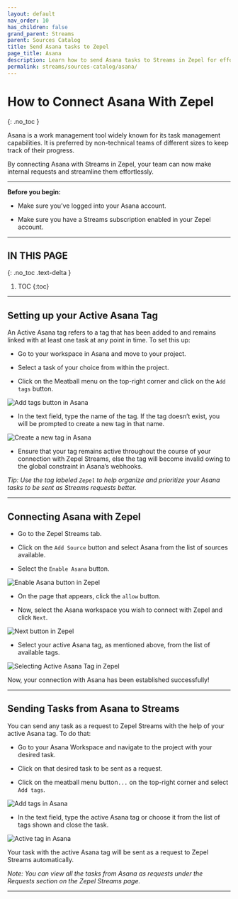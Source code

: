 ```yaml
---
layout: default
nav_order: 10
has_children: false
grand_parent: Streams
parent: Sources Catalog
title: Send Asana tasks to Zepel
page_title: Asana
description: Learn how to send Asana tasks to Streams in Zepel for effortless prioritization.
permalink: streams/sources-catalog/asana/
---
```


# How to Connect Asana With Zepel
{: .no_toc }

Asana is a work management tool widely known for its task management capabilities. It is preferred by non-technical teams of different sizes to keep track of their progress.

By connecting Asana with Streams in Zepel, your team can now make internal requests and streamline them effortlessly. 


---

**Before you begin:**

- Make sure you’ve logged into your Asana account.

- Make sure you have a Streams subscription enabled in your Zepel account.

---

## IN THIS PAGE
{: .no_toc .text-delta }

1. TOC
{:toc}

---

## Setting up your Active Asana Tag 


An Active Asana tag refers to a tag that has been added to and remains linked with at least one task at any point in time. To set this up:

 
 -  Go to your workspace in Asana and move to your project.

 - Select a task of your choice from within the project.

 - Click on the Meatball menu on the top-right corner and click on the `Add tags` button.

![Add tags button in Asana](/guide/assets/uploads/add-tags-in-asana.png)

- In the text field, type the name of the tag. If the tag doesn’t exist, you will be prompted to create a new tag in that name.

![Create a new tag in Asana](/guide/assets/uploads/create-new-tag-asana.png)

- Ensure that your tag remains active throughout the course of your connection with Zepel Streams, else the tag will become invalid owing to the global constraint in Asana’s webhooks.

*Tip: Use the tag labeled `Zepel` to help organize and prioritize your Asana tasks to be sent as Streams requests better.*

---
## Connecting Asana with Zepel

- Go to the Zepel Streams tab.

- Click on the `Add Source` button and select Asana from the list of sources available.

- Select the `Enable Asana` button.

![Enable Asana button in Zepel](/guide/assets/uploads/enable-asana-in-zepel.png) 

- On the page that appears, click the `allow` button.  

- Now, select the Asana workspace you wish to connect with Zepel and click `Next`.


![Next button in Zepel](/guide/assets/uploads/asana-next-button-in-zepel.png)

- Select your active Asana tag, as mentioned above, from the list of available tags.

![Selecting Active Asana Tag in Zepel](/guide/assets/uploads/active-asana-tag-in-zepel.png)

Now, your connection with Asana has been established successfully!

---
## Sending Tasks from Asana to Streams

You can send any task as a request to Zepel Streams with the help of your active Asana tag. To do that:

- Go to your Asana Workspace and navigate to the project with your desired task.

- Click on that desired task to be sent as a request.

- Click on the meatball menu button`...` on the top-right corner and select `Add tags`.


![Add tags in Asana](/guide/assets/uploads/add-tags-in-asana.png)

- In the text field, type the active Asana tag or choose it from the list of tags shown and close the task.

![Active tag in Asana](/guide/assets/uploads/active-asana-tag.png)

Your task with the active Asana tag will be sent as a request to Zepel Streams automatically. 

*Note: You can view all the tasks from Asana as requests under the Requests section on the Zepel Streams page.*

---
